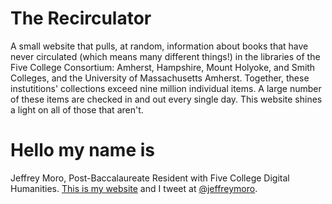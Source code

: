 # The Recirculator

A small website that pulls, at random, information about books that have never circulated (which means many different things!) in the libraries of the Five College Consortium: Amherst, Hampshire, Mount Holyoke, and Smith Colleges, and the University of Massachusetts Amherst. Together, these instutitions' collections exceed nine million individual items. A large number of these items are checked in and out every single day. This website shines a light on all of those that aren't.

# Hello my name is

Jeffrey Moro, Post-Baccalaureate Resident with Five College Digital Humanities. [This is my website](http://jeffreymoro.com) and I tweet at [@jeffreymoro](http://www.twitter.com/jeffreymoro). 
